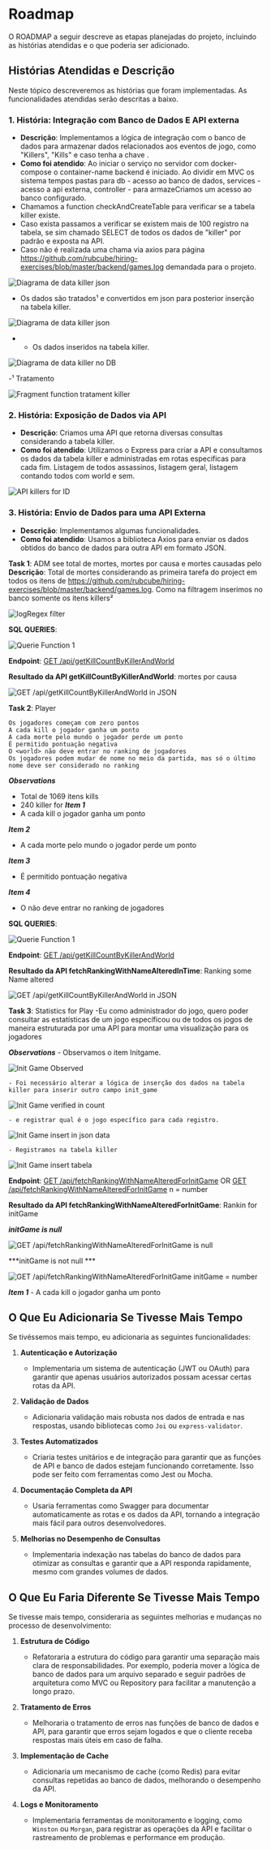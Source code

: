 # Roadmap

O ROADMAP a seguir descreve as etapas planejadas do projeto, incluindo as histórias atendidas e o que poderia ser adicionado.

## Histórias Atendidas e Descrição

Neste tópico descreveremos as histórias que foram implementadas. As funcionalidades atendidas serão descritas a baixo. 

### 1. **História: Integração com Banco de Dados E API externa**
   - **Descrição**: Implementamos a lógica de integração com o banco de dados para armazenar dados relacionados aos eventos de jogo, como "Killers", "Kills" e caso tenha a chave <world>.
   - **Como foi atendido**: Ao iniciar o serviço no servidor com docker-compose o container-name backend é iniciado. Ao dividir em MVC os sistema tempos pastas para db - acesso ao banco de dados, services - acesso a api externa, controller - para armazeCriamos um acesso ao banco configurado.
   - Chamamos a function checkAndCreateTable para verificar se a tabela killer existe. 
   - Caso exista passamos a verificar se existem mais de 100 registro na tabela, se sim chamado SELECT de todos os dados de "killer" por padrão e exposta na API.
   - Caso não é realizada uma chama via axios para página https://github.com/rubcube/hiring-exercises/blob/master/backend/games.log demandada para o projeto. 
   
   ![Diagrama de data killer json ](./services/images/roadmap/roadmap_4.PNG)
   
   - Os dados são tratados¹ e convertidos em json para posterior inserção na tabela killer.
   
   ![Diagrama de data killer json ](./services/images/roadmap/roadmap_2.PNG)
   
   - - Os dados inseridos na tabela killer.
   
   ![Diagrama de data killer no DB ](./services/images/roadmap/roadmap_1.PNG)

   -¹ Tratamento 
   
   ![Fragment function tratament killer ](./services/images/roadmap/roadmap_3.PNG)

### 2. **História: Exposição de Dados via API**
   - **Descrição**: Criamos uma API que retorna diversas consultas considerando a tabela killer.
   - **Como foi atendido**: Utilizamos o Express para criar a API e consultamos os dados da tabela killer e administradas em rotas especificas para cada fim. Listagem de todos assassinos, listagem geral, listagem contando todos com world e sem.
   
   ![API killers for ID ](./services/images/roadmap/roadmap_5.PNG)

### 3. **História: Envio de Dados para uma API Externa**
   - **Descrição**: Implementamos algumas funcionalidades.
   - **Como foi atendido**: Usamos a biblioteca Axios para enviar os dados obtidos do banco de dados para outra API em formato JSON.

   **Task 1**: ADM see total de mortes, mortes por causa e mortes causadas pelo <world>
   **Descrição**: Total de mortes considerando as primeira tarefa do project em todos os itens de https://github.com/rubcube/hiring-exercises/blob/master/backend/games.log. Como na filtragem inserimos no banco somente os itens killers²
   
   ![logRegex filter ](./services/images/roadmap/roadmap_7.1.PNG)
   
   **SQL QUERIES**: 
   
   ![Querie Function 1 ](./services/images/roadmap/roadmap_7.PNG)

   **Endpoint**: [GET /api/getKillCountByKillerAndWorld](http://localhost:3000/api/getKillCountByKillerAndWorld)


   **Resultado da API getKillCountByKillerAndWorld**: mortes por causa

   ![GET /api/getKillCountByKillerAndWorld in JSON](./services/images/roadmap/roadmap_87.PNG)


   **Task 2**: Player <world>
 
   ```
   Os jogadores começam com zero pontos
   A cada kill o jogador ganha um ponto
   A cada morte pelo mundo o jogador perde um ponto
   É permitido pontuação negativa
   O <world> não deve entrar no ranking de jogadores
   Os jogadores podem mudar de nome no meio da partida, mas só o último nome deve ser considerado no ranking
   ```
   ***Observations***
   - Total de 1069 itens kills
   - 240 killer for <world> 
   ***Item 1***
   - A cada kill o jogador ganha um ponto
   
   ***Item 2***
   - A cada morte pelo mundo o jogador perde um ponto
 
   ***Item 3***
   - É permitido pontuação negativa
  
   ***Item  4***
   - O <world> não deve entrar no ranking de jogadores
  
   **SQL QUERIES**: 
      
   ![Querie Function 1 ](./services/images/roadmap/roadmap_89.PNG)

   **Endpoint**: [GET /api/getKillCountByKillerAndWorld](http://localhost:3000/api/fetchRankingWithNameAlteredInTime)


   **Resultado da API fetchRankingWithNameAlteredInTime**: Ranking some Name altered

   ![GET /api/getKillCountByKillerAndWorld in JSON](./services/images/roadmap/roadmap_890.PNG)


   **Task 3**: Statistics for Play<world>
   -Eu como administrador do jogo, quero poder consultar as estatísticas de um jogo específicou ou de todos os jogos de maneira estruturada por uma API para montar uma visualização para os jogadores

   ***Observations***
    - Observamos o item Initgame.
    
   ![Init Game Observed  ](./services/images/roadmap/roadmap_891.PNG)
  
    - Foi necessário alterar a lógica de inserção dos dados na tabela killer para inserir outro campo init_game 
     
   ![Init Game verified in count  ](./services/images/roadmap/roadmap_8912.PNG)

    - e registrar qual é o jogo específico para cada registro.
     
   ![Init Game insert in json data  ](./services/images/roadmap/roadmap_8913.PNG)
  
    - Registramos na tabela killer 

   ![Init Game insert tabela  ](./services/images/roadmap/roadmap_8915.PNG)



   **Endpoint**: [GET /api/fetchRankingWithNameAlteredForInitGame](http://localhost:3000/api/fetchRankingWithNameAlteredForInitGame)
   OR
            [GET /api/fetchRankingWithNameAlteredForInitGame](http://localhost:3000/api/fetchRankingWithNameAlteredForInitGame?initGame=n) n = number

   **Resultado da API fetchRankingWithNameAlteredForInitGame**: Rankin for initGame

   ***initGame is null***

   ![GET /api/fetchRankingWithNameAlteredForInitGame is null ](./services/images/roadmap/roadmap_89170.PNG)

   ***initGame is not null ***

   ![GET /api/fetchRankingWithNameAlteredForInitGame initGame = number ](./services/images/roadmap/roadmap_89171.PNG)   

   ***Item 1***
    - A cada kill o jogador ganha um ponto

## O Que Eu Adicionaria Se Tivesse Mais Tempo

Se tivéssemos mais tempo, eu adicionaria as seguintes funcionalidades:

1. **Autenticação e Autorização**
   - Implementaria um sistema de autenticação (JWT ou OAuth) para garantir que apenas usuários autorizados possam acessar certas rotas da API.

2. **Validação de Dados**
   - Adicionaria validação mais robusta nos dados de entrada e nas respostas, usando bibliotecas como `Joi` ou `express-validator`.

3. **Testes Automatizados**
   - Criaria testes unitários e de integração para garantir que as funções de API e banco de dados estejam funcionando corretamente. Isso pode ser feito com ferramentas como Jest ou Mocha.

4. **Documentação Completa da API**
   - Usaria ferramentas como Swagger para documentar automaticamente as rotas e os dados da API, tornando a integração mais fácil para outros desenvolvedores.

5. **Melhorias no Desempenho de Consultas**
   - Implementaria indexação nas tabelas do banco de dados para otimizar as consultas e garantir que a API responda rapidamente, mesmo com grandes volumes de dados.

## O Que Eu Faria Diferente Se Tivesse Mais Tempo

Se tivesse mais tempo, consideraria as seguintes melhorias e mudanças no processo de desenvolvimento:

1. **Estrutura de Código**
   - Refatoraria a estrutura do código para garantir uma separação mais clara de responsabilidades. Por exemplo, poderia mover a lógica de banco de dados para um arquivo separado e seguir padrões de arquitetura como MVC ou Repository para facilitar a manutenção a longo prazo.

2. **Tratamento de Erros**
   - Melhoraria o tratamento de erros nas funções de banco de dados e API, para garantir que erros sejam logados e que o cliente receba respostas mais úteis em caso de falha.

3. **Implementação de Cache**
   - Adicionaria um mecanismo de cache (como Redis) para evitar consultas repetidas ao banco de dados, melhorando o desempenho da API.

4. **Logs e Monitoramento**
   - Implementaria ferramentas de monitoramento e logging, como `Winston` ou `Morgan`, para registrar as operações da API e facilitar o rastreamento de problemas e performance em produção.
